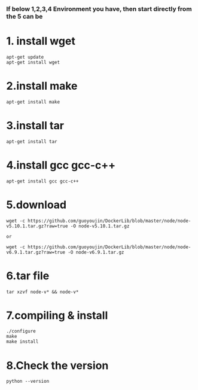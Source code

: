 ### If below 1,2,3,4 Environment you have, then start directly from the 5 can be

# 1. install wget
```shell
apt-get update
apt-get install wget
```

# 2.install make
```shell
apt-get install make
```

# 3.install tar
```shell
apt-get install tar
```

# 4.install gcc gcc-c++
```shell
apt-get install gcc gcc-c++
```

# 5.download
```shell
wget -c https://github.com/guoyoujin/DockerLib/blob/master/node/node-v5.10.1.tar.gz?raw=true -O node-v5.10.1.tar.gz

or

wget -c https://github.com/guoyoujin/DockerLib/blob/master/node/node-v6.9.1.tar.gz?raw=true -O node-v6.9.1.tar.gz
```

# 6.tar file
```shell
tar xzvf node-v* && node-v*
```

# 7.compiling & install
```shell
./configure
make
make install
```

# 8.Check the version
```
python --version
```